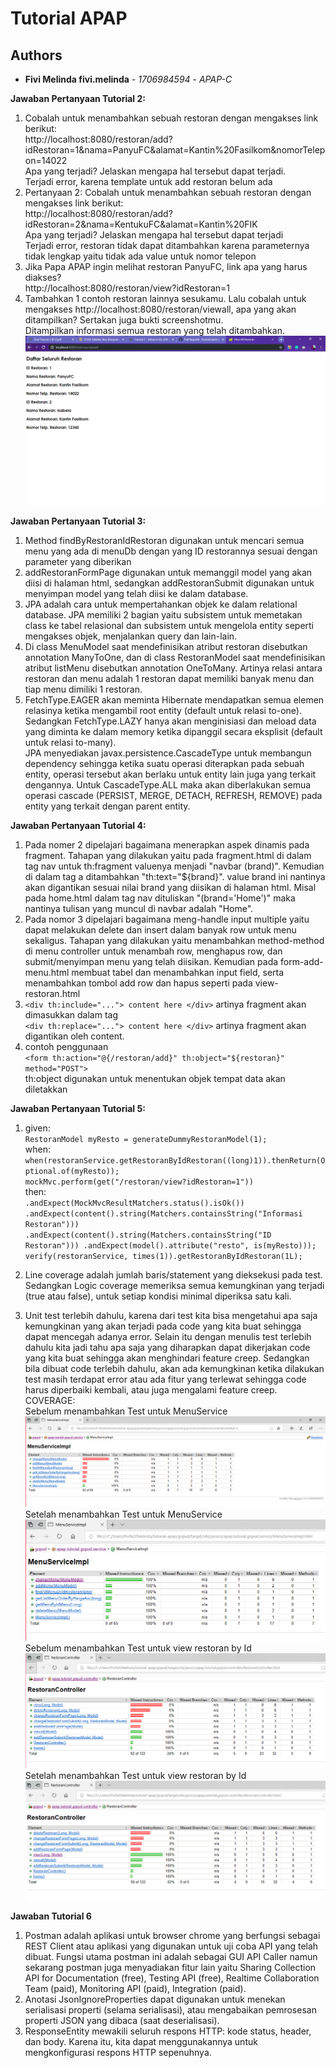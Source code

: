 # Tutorial APAP
## Authors
* **Fivi Melinda fivi.melinda** - *1706984594* - *APAP-C*

**Jawaban Pertanyaan Tutorial 2:**
1. Cobalah untuk menambahkan sebuah restoran dengan mengakses link berikut:
<br>http://localhost:8080/restoran/add?idRestoran=1&nama=PanyuFC&alamat=Kantin%20Fasilkom&nomorTelepon=14022
<br>Apa yang terjadi? Jelaskan mengapa hal tersebut dapat terjadi.
<br>Terjadi error, karena template untuk add restoran belum ada
2. Pertanyaan 2: Cobalah untuk menambahkan sebuah restoran dengan mengakses link berikut:
<br>http://localhost:8080/restoran/add?idRestoran=2&nama=KentukuFC&alamat=Kantin%20FIK
<br>Apa yang terjadi? Jelaskan mengapa hal tersebut dapat terjadi
<br>Terjadi error, restoran tidak dapat ditambahkan karena parameternya tidak lengkap yaitu tidak ada value untuk nomor telepon
3. Jika Papa APAP ingin melihat restoran PanyuFC, link apa yang harus
diakses?
<br>http://localhost:8080/restoran/view?idRestoran=1
4. Tambahkan 1 contoh restoran lainnya sesukamu. Lalu cobalah untuk mengakses http://localhost:8080/restoran/viewall, apa yang akan ditampilkan? Sertakan juga bukti screenshotmu.
<br>Ditampilkan informasi semua restoran yang telah ditambahkan.
![Bukti Screenshot](BuktiScreenshot.PNG)


**Jawaban Pertanyaan Tutorial 3:**
1. Method findByRestoranIdRestoran digunakan untuk mencari semua menu yang ada di menuDb dengan yang ID restorannya sesuai dengan parameter yang diberikan
2. addRestoranFormPage digunakan untuk memanggil model yang akan diisi di halaman html, sedangkan addRestoranSubmit digunakan untuk menyimpan model yang telah diisi ke dalam database.
3. JPA adalah cara untuk mempertahankan objek ke dalam relational database. JPA memiliki 2 bagian yaitu subsistem untuk memetakan class ke tabel relasional dan subsistem untuk mengelola entity seperti mengakses objek, menjalankan query dan lain-lain.
4. Di class MenuModel saat mendefinisikan atribut restoran disebutkan annotation ManyToOne, dan di class RestoranModel saat mendefinisikan atribut listMenu disebutkan annotation OneToMany. Artinya relasi antara restoran dan menu adalah 1 restoran dapat memiliki banyak menu dan tiap menu dimiliki 1 restoran.
5. FetchType.EAGER akan meminta Hibernate mendapatkan semua elemen relasinya ketika mengambil root entity (default untuk relasi to-one). Sedangkan FetchType.LAZY hanya akan menginisiasi dan meload data yang diminta ke dalam memory ketika dipanggil secara eksplisit (default untuk relasi to-many). <br> JPA menyediakan javax.persistence.CascadeType untuk membangun dependency sehingga ketika suatu operasi diterapkan pada sebuah entity, operasi tersebut akan berlaku untuk entity lain juga yang terkait dengannya. Untuk CascadeType.ALL maka akan diberlakukan semua operasi cascade (PERSIST, MERGE, DETACH, REFRESH, REMOVE) pada entity yang terkait dengan parent entity.

**Jawaban Pertanyaan Tutorial 4:**
1. Pada nomer 2 dipelajari bagaimana menerapkan aspek dinamis pada fragment. Tahapan yang dilakukan yaitu pada fragment.html di dalam tag nav untuk th:fragment valuenya menjadi "navbar (brand)". Kemudian di dalam tag a ditambahkan "th:text="${brand}". value brand ini nantinya akan digantikan sesuai nilai brand yang diisikan di halaman html. Misal pada home.html dalam tag nav dituliskan "(brand='Home')" maka nantinya tulisan yang muncul di navbar adalah "Home".
2. Pada nomor 3 dipelajari bagaimana meng-handle input multiple yaitu dapat melakukan delete dan insert dalam banyak row untuk menu sekaligus. Tahapan yang dilakukan yaitu  menambahkan method-method di menu controller untuk menambah row, menghapus row, dan submit/menyimpan menu yang telah diisikan. Kemudian pada form-add-menu.html membuat tabel dan menambahkan input field, serta menambahkan tombol add row dan hapus seperti pada view-restoran.html
3. `<div th:include="..."> content here </div>` artinya fragment akan dimasukkan dalam tag <br>
`<div th:replace="..."> content here </div>` artinya fragment akan digantikan oleh content.
4. contoh penggunaan <br>
`<form th:action="@{/restoran/add}" th:object="${restoran}" method="POST">` <br>
th:object digunakan untuk menentukan objek tempat data akan diletakkan

**Jawaban Pertanyaan Tutorial 5:**
1. given: <br> `RestoranModel myResto = generateDummyRestoranModel(1);`
<br>when: <br>`when(restoranService.getRestoranByIdRestoran((long)1)).thenReturn(Optional.of(myResto));`<br>
`mockMvc.perform(get("/restoran/view?idRestoran=1"))`
<br>then:
<br>`.andExpect(MockMvcResultMatchers.status().isOk())
		.andExpect(content().string(Matchers.containsString("Informasi Restoran")))
		.andExpect(content().string(Matchers.containsString("ID Restoran")))
		.andExpect(model().attribute("resto", is(myResto)));
		verify(restoranService, times(1)).getRestoranByIdRestoran(1L);`

2. Line coverage adalah jumlah baris/statement yang dieksekusi pada test.
<br> Sedangkan Logic coverage memeriksa semua kemungkinan yang terjadi (true atau false), untuk setiap kondisi minimal diperiksa satu kali.
3. Unit test terlebih dahulu, karena dari test kita bisa mengetahui apa saja kemungkinan yang akan terjadi pada code yang kita buat sehingga dapat mencegah adanya error. Selain itu dengan menulis test terlebih dahulu kita jadi tahu apa saja yang diharapkan dapat dikerjakan code yang kita buat sehingga akan menghindari feature creep. Sedangkan bila dibuat code terlebih dahulu, akan ada kemungkinan ketika dilakukan test masih terdapat error atau ada fitur yang terlewat sehingga code harus diperbaiki kembali, atau juga mengalami feature creep.
<br>COVERAGE:
<br>Sebelum menambahkan Test untuk MenuService
![Menu Service Sebelum](menu-service-before.PNG)
<br>Setelah menambahkan Test untuk MenuService
![Menu Service Setelah](menu-service-after.PNG)
<br>Sebelum menambahkan Test untuk view restoran by Id
![Restoran View Sebelum](restoran-view-before.PNG)
<br>Setelah menambahkan Test untuk view restoran by Id
![Restoran View Setelah](restoran-view-after.PNG)

**Jawaban Tutorial 6**
1. Postman adalah aplikasi untuk browser chrome yang berfungsi sebagai REST Client atau aplikasi yang digunakan untuk uji coba API yang telah dibuat. Fungsi utama postman ini adalah sebagai GUI API Caller namun sekarang postman juga menyadiakan fitur lain yaitu Sharing Collection API for Documentation (free), Testing API (free), Realtime Collaboration Team (paid), Monitoring API (paid), Integration (paid).
2. Anotasi JsonIgnoreProperties dapat digunakan untuk menekan serialisasi properti (selama serialisasi), atau mengabaikan pemrosesan properti JSON yang dibaca (saat deserialisasi).
3. ResponseEntity mewakili seluruh respons HTTP: kode status, header, dan body. Karena itu, kita dapat menggunakannya untuk mengkonfigurasi respons HTTP sepenuhnya.